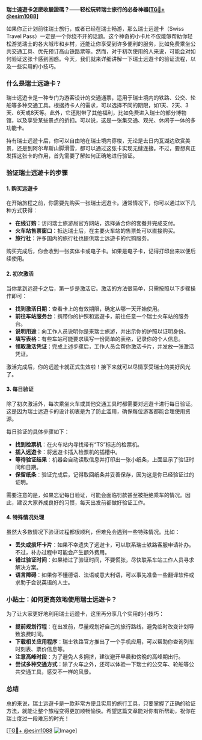 **瑞士遠遊卡怎麽收驗證碼？——轻松玩转瑞士旅行的必备神器[[TG💪+ @esim1088](https://t.me/s/esim1088)]**

如果你正计划前往瑞士旅行，或者已经在瑞士畅游，那么瑞士远遊卡（Swiss Travel Pass）一定是一个你绕不开的话题。这个神奇的小卡片不仅能够帮助你轻松游览瑞士的各大城市和乡村，还能让你享受到许多便利的服务，比如免费乘坐公共交通工具、优先预订高山铁路票等。然而，对于初次使用的人来说，可能会对如何验证这张卡感到困惑。今天，我们就来详细讲解一下瑞士远遊卡的验证流程，以及一些实用的小技巧。

### 什么是瑞士远遊卡？

瑞士远遊卡是一种专门为游客设计的交通通票，适用于瑞士境内的铁路、公交、轮船等多种交通工具。根据持卡人的需求，可以选择不同的期限，如1天、2天、3天、6天或8天等。此外，它还附带了其他福利，比如免费进入瑞士的部分博物馆，以及享受某些景点的折扣。可以说，这是一张集交通、观光、休闲于一体的多功能卡。

持有瑞士远遊卡后，你可以自由地在瑞士境内穿梭，无论是去日内瓦湖边欣赏美景，还是到阿尔卑斯山脚滑雪，都可以通过这张卡实现无缝连接。不过，要想真正发挥这张卡的作用，首先需要了解如何正确地进行验证。

### 验证瑞士远遊卡的步骤

#### 1. 购买远遊卡
在开始旅程之前，你需要先购买一张瑞士远遊卡。通常情况下，你可以通过以下几种方式获得：
- **在线订购**：访问瑞士旅游局官方网站，选择适合你的套餐并完成支付。
- **火车站售票窗口**：抵达瑞士后，在主要火车站的售票处可以直接购买。
- **旅行社**：许多国内的旅行社也提供瑞士远遊卡的代购服务。

购买完成后，你会收到一张实体卡或电子卡。如果是电子卡，记得打印出来以便后续使用。

#### 2. 初次激活
当你拿到远遊卡之后，第一步是激活它。激活的方法很简单，只需按照以下步骤操作即可：

- **找到激活日期**：查看卡上的有效期限，确定从哪一天开始使用。
- **前往车站服务台**：携带你的护照和远遊卡，前往任意一个瑞士火车站的服务台。
- **说明用途**：向工作人员说明你是来瑞士旅游，并出示你的护照以证明身份。
- **填写表格**：有些车站可能要求填写一份简单的表格，记录你的个人信息。
- **领取激活凭证**：完成上述步骤后，工作人员会帮你激活卡片，并发放一张激活凭证。

激活完成后，你的远遊卡就正式生效啦！接下来就可以尽情享受瑞士的美好风光了。

#### 3. 每日验证
除了初次激活外，每次乘坐火车或其他交通工具时都需要对远遊卡进行每日验证。这是因为瑞士远遊卡的设计初衷是为了防止滥用，确保每位游客都能合理使用资源。

每日验证的具体步骤如下：

- **找到检票机**：在火车站内寻找带有“TS”标志的检票机。
- **插入远遊卡**：将远遊卡插入检票机的插槽中。
- **等待验证结果**：机器会自动读取信息并打印出一张小纸条，上面显示了验证时间和日期。
- **保留纸条**：验证完成后，记得取回纸条并妥善保存，因为这是你已经验证过的证明。

需要注意的是，如果忘记每日验证，可能会面临罚款甚至被拒绝乘车的情况。因此，建议大家养成良好的习惯，每天出发前都做好验证工作。

#### 4. 特殊情况处理
虽然大多数情况下验证过程都很顺利，但难免会遇到一些特殊情况。比如：

- **丢失或损坏卡片**：如果不幸遗失了远遊卡，可以联系瑞士铁路客服申请补办。不过，补办过程中可能会产生额外费用。
- **错过验证时间**：如果错过了验证时间，不要慌张，尽快联系车站工作人员寻求解决方案。
- **语言障碍**：如果你不懂德语、法语或意大利语，可以事先准备一些翻译软件或求助于会说英语的人士。

### 小贴士：如何更高效地使用瑞士远遊卡？

为了让大家更好地利用瑞士远遊卡，这里再分享几个实用的小技巧：

- **提前规划行程**：在出发前，尽量规划好自己的旅行路线，避免临时改变计划导致浪费时间。
- **下载相关应用程序**：瑞士铁路官方推出了一个手机应用，可以帮助你查询列车时刻表、票价信息等。
- **注意高峰时段**：为了避免人多拥挤，建议避开早晨和傍晚的高峰期出行。
- **尝试多种交通方式**：除了火车之外，还可以体验一下瑞士的公交车、轮船等公共交通工具，感受不一样的风景。

### 总结

总的来说，瑞士远遊卡是一款非常方便且实用的旅行工具，只要掌握了正确的验证方法，就能让整个旅程变得更加顺畅愉快。希望这篇文章能对你有所帮助，祝你在瑞士度过一段难忘的时光！

[[TG💪+ @esim1088](https://t.me/s/esim1088) ![Image](https://i.postimg.cc/4NQfJmqS/Snipaste-2025-05-13-00-14-12.png)]